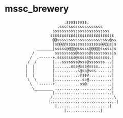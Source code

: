 # mssc_brewery

                              .sssssssss.
                           .sssssssssssssssssss
                         sssssssssssssssssssssssss
                        ssssssssssssssssssssssssssss
                         @@sssssssssssssssssssssss@ss
                         |s@@@@sssssssssssssss@@@@s|s
                  _______|sssss@@@@@sssss@@@@@sssss|s
                /         sssssssss@sssss@sssssssss|s
               /  .------+.ssssssss@sssss@ssssssss.|
              /  /       |...sssssss@sss@sssssss...|
             |  |        |.......sss@sss@ssss......|
             |  |        |..........s@ss@sss.......|
             |  |        |...........@ss@..........|
              \  \       |............ss@..........|
               \  '------+...........ss@...........|
                \________ .........................|
                         |.........................|
                        /...........................\
                       |.............................|
                          |.......................|
                              |...............|
